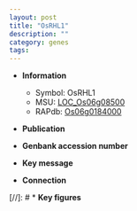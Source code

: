 ```yaml
---
layout: post
title: "OsRHL1"
description: ""
category: genes
tags: 
---
```


* **Information**  
    + Symbol: OsRHL1  
    + MSU: [LOC_Os06g08500](http://rice.uga.edu/cgi-bin/ORF_infopage.cgi?orf=LOC_Os06g08500)  
    + RAPdb: [Os06g0184000](http://rapdb.dna.affrc.go.jp/viewer/gbrowse_details/irgsp1?name=Os06g0184000)  

* **Publication**  

* **Genbank accession number**  

* **Key message**  

* **Connection**  

[//]: # * **Key figures**  



